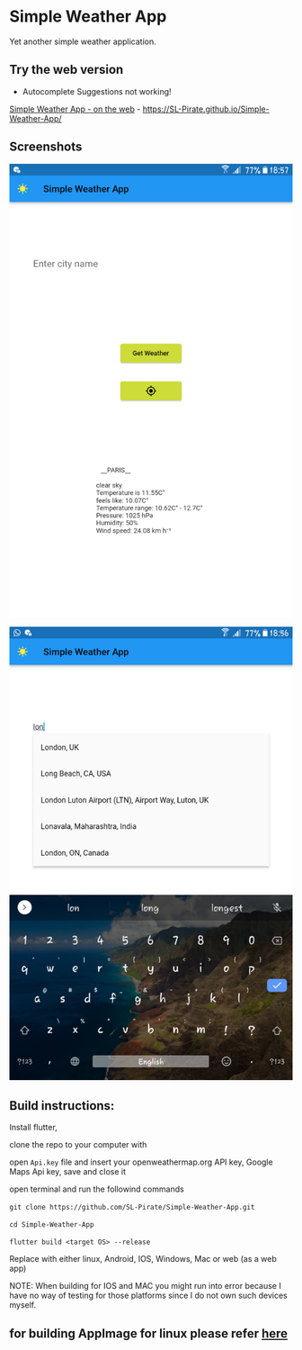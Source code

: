 # Simple Weather App

Yet another simple weather application.

## Try the web version
- Autocomplete Suggestions not working!

[Simple Weather App - on the web](https://sl-pirate.github.io/Simple-Weather-App/) - https://SL-Pirate.github.io/Simple-Weather-App/

## Screenshots
![Screenshot1](https://raw.githubusercontent.com/SL-Pirate/Simple-Weather-App/master/Screenshots/Screenshot_2023-04-03-18-57-07.png)

![Screenshot2](https://raw.githubusercontent.com/SL-Pirate/Simple-Weather-App/master/Screenshots/Screenshot_2023-04-03-18-56-18.png)

## Build instructions:

Install flutter,

clone the repo to your computer with

open `Api.key` file and insert your openweathermap.org API key, Google Maps Api key, save and close it

open terminal and run the followind commands

`git clone https://github.com/SL-Pirate/Simple-Weather-App.git`

`cd Simple-Weather-App`

`flutter build <target OS> --release`

Replace <target OS> with either linux, Android, IOS, Windows, Mac or web (as a web app)

NOTE: When building for IOS and MAC you might run into error because I have no way of testing for those platforms since I do not own such devices myself. 

## for building AppImage for linux please refer [here](https://github.com/SL-Pirate/Simple-Weather-App/blob/master/build_linux/README.md)

